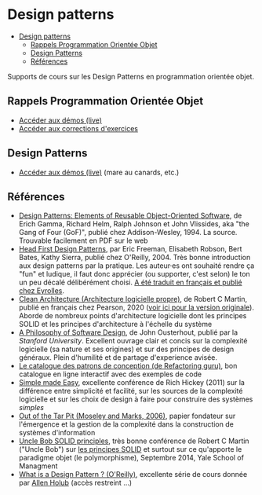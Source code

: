 # Design patterns

- [Design patterns](#design-patterns)
  - [Rappels Programmation Orientée Objet](#rappels-programmation-orientée-objet)
  - [Design Patterns](#design-patterns-1)
  - [Références](#références)

Supports de cours sur les Design Patterns en programmation orientée objet.

## Rappels Programmation Orientée Objet

- [Accéder aux démos (live)](./rappels-poo/demo-live/)
- [Accéder aux corrections d'exercices](./rappels-poo/exercices/)

## Design Patterns

- [Accéder aux démos (live)](./design-patterns/demo-live/) (mare au canards, etc.)

## Références

- [Design Patterns: Elements of Reusable Object-Oriented Software](https://www.oreilly.com/library/view/design-patterns-elements/0201633612/), de Erich Gamma, Richard Helm, Ralph Johnson et John Vlissides, aka "the Gang of Four (GoF)", publié chez Addison-Wesley, 1994. La source. Trouvable facilement en PDF sur le web
- [Head First Design Patterns](https://www.oreilly.com/library/view/head-first-design/0596007124/), par Eric Freeman, Elisabeth Robson, Bert Bates, Kathy Sierra, publié chez O'Reilly, 2004. Très bonne introduction aux design patterns par la pratique. Les auteur·es ont souhaité rendre ça "fun" et ludique, il faut donc apprécier (ou supporter, c'est selon) le ton un peu décalé délibérément choisi. [A été traduit en français et publié chez Eyrolles](https://www.eyrolles.com/Informatique/Livre/design-patterns-tete-la-premiere-9782841773503/).
- [Clean Architecture (Architecture logicielle propre)](https://www.pearson.fr/book/?gcoi=27440100590650), de Robert C Martin, publié en français chez Pearson, 2020 ([voir ici pour la version originale](https://www.pearson.com/en-us/subject-catalog/p/clean-architecture-a-craftsmans-guide-to-software-structure-and-design/P200000009528/9780134494326)). Aborde de nombreux points d'architecture logicielle dont les principes SOLID et les principes d'architecture à l'échelle du système
- [A Philosophy of Software Design](https://www.amazon.com/Philosophy-Software-Design-John-Ousterhout/dp/1732102201), de John Ousterhout, publié par la *Stanford University*. Excellent ouvrage clair et concis sur la complexité logicielle (sa nature et ses origines) et sur des principes de design généraux. Plein d'humilité et de partage d'experience avisée.
- [Le catalogue des patrons de conception (de Refactoring guru)](https://refactoring.guru/fr/design-patterns/catalog), bon catalogue en ligne interactif avec des exemples de code
- [Simple made Easy](https://www.youtube.com/watch?v=LKtk3HCgTa8&t=2593s), excellente conférence de Rich Hickey (2011) sur la différence entre simplicité et facilité, sur les sources de la complexité logicielle et sur les choix de design à faire pour construire des systèmes *simples*
- [Out of the Tar Pit (Moseley and Marks, 2006)](https://www.google.com/url?sa=t&rct=j&q=&esrc=s&source=web&cd=&ved=2ahUKEwipgJPbx5v6AhUR0oUKHXWoBFEQFnoECAoQAQ&url=http%3A%2F%2Fcurtclifton.net%2Fpapers%2FMoseleyMarks06a.pdf&usg=AOvVaw1JUvmj_G5AdyAvQ4fxEkfv), papier fondateur sur l'émergence et la gestion de la complexité dans la construction de systèmes d'information
- [Uncle Bob SOLID principles](https://www.youtube.com/watch?v=QHnLmvDxGTY), très bonne conférence de Robert C Martin ("Uncle Bob") sur [les principes SOLID](https://fr.wikipedia.org/wiki/SOLID_(informatique)) et surtout sur ce qu'apporte le paradigme objet (le polymorphisme), Septembre 2014, Yale School of Managment
- [What is a Design Pattern ? (O'Reilly)](https://learning.oreilly.com/videos/design-patterns-in/9781491935828/9781491935828-video226613/), excellente série de cours donnée par [Allen Holub](https://en.wikipedia.org/wiki/Allen_Holub) (accès restreint ...)